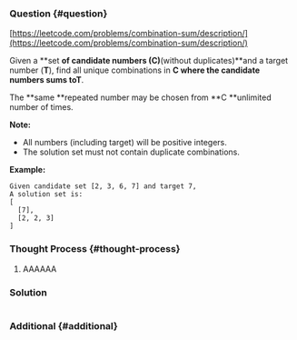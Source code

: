 ### Question {#question}

[https://leetcode.com/problems/combination-sum/description/](https://leetcode.com/problems/combination-sum/description/)

Given a **set **of candidate numbers \(**C**\)**\(without duplicates\)**and a target number \(**T**\), find all unique combinations in **C **where the candidate numbers sums to**T**.

The **same **repeated number may be chosen from **C **unlimited number of times.

**Note:**

* All numbers \(including target\) will be positive integers.
* The solution set must not contain duplicate combinations.

**Example:**

```
Given candidate set [2, 3, 6, 7] and target 7, 
A solution set is: 
[
  [7],
  [2, 2, 3]
]
```

### Thought Process {#thought-process}

1. AAAAAA

### Solution

```java

```

### Additional {#additional}



